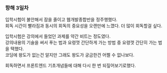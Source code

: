 ### 항해 3일차

 

입학시험이 불안해서 잠을 줄이고 웹개발종합반을 정주행했다. <br>
회독 시간이 빨라짐과 동시의 회독의 중요성을 오랜만에 느꼈다. 더 많이 회독할걸 싶다.<br>


입학시험은 강의에서 들었던 과제를 약간 비트는 정도였다.<br>
강의내용의 기술을 써서 푸는 법과 요령껏 간단하게 가는 방법 중 요령껏 간단히 가는 법을 택했다.<br>
코딩에 왕도가 없는건 알지만 그래도 왕도가 궁금한건 어쩔 수 없나보다. <br>


회독하면서 프론트엔드 기초개념들에 대해 다시 한 번 되짚어보기로했다.
